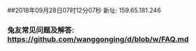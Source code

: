 ##2018年09月28日07时12分07秒 新址: 159.65.181.246
### 兔友常见问题及解答: https://github.com/wanggonging/d/blob/w/FAQ.md
